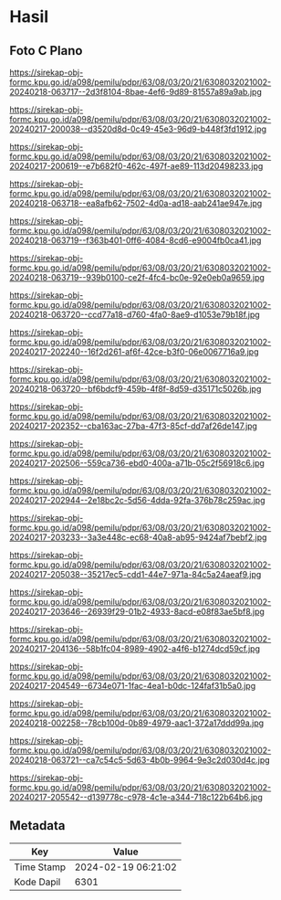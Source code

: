 # Hasil

## Foto C Plano

https://sirekap-obj-formc.kpu.go.id/a098/pemilu/pdpr/63/08/03/20/21/6308032021002-20240218-063717--2d3f8104-8bae-4ef6-9d89-81557a89a9ab.jpg

https://sirekap-obj-formc.kpu.go.id/a098/pemilu/pdpr/63/08/03/20/21/6308032021002-20240217-200038--d3520d8d-0c49-45e3-96d9-b448f3fd1912.jpg

https://sirekap-obj-formc.kpu.go.id/a098/pemilu/pdpr/63/08/03/20/21/6308032021002-20240217-200619--e7b682f0-462c-497f-ae89-113d20498233.jpg

https://sirekap-obj-formc.kpu.go.id/a098/pemilu/pdpr/63/08/03/20/21/6308032021002-20240218-063718--ea8afb62-7502-4d0a-ad18-aab241ae947e.jpg

https://sirekap-obj-formc.kpu.go.id/a098/pemilu/pdpr/63/08/03/20/21/6308032021002-20240218-063719--f363b401-0ff6-4084-8cd6-e9004fb0ca41.jpg

https://sirekap-obj-formc.kpu.go.id/a098/pemilu/pdpr/63/08/03/20/21/6308032021002-20240218-063719--939b0100-ce2f-4fc4-bc0e-92e0eb0a9659.jpg

https://sirekap-obj-formc.kpu.go.id/a098/pemilu/pdpr/63/08/03/20/21/6308032021002-20240218-063720--ccd77a18-d760-4fa0-8ae9-d1053e79b18f.jpg

https://sirekap-obj-formc.kpu.go.id/a098/pemilu/pdpr/63/08/03/20/21/6308032021002-20240217-202240--16f2d261-af6f-42ce-b3f0-06e0067716a9.jpg

https://sirekap-obj-formc.kpu.go.id/a098/pemilu/pdpr/63/08/03/20/21/6308032021002-20240218-063720--bf6bdcf9-459b-4f8f-8d59-d35171c5026b.jpg

https://sirekap-obj-formc.kpu.go.id/a098/pemilu/pdpr/63/08/03/20/21/6308032021002-20240217-202352--cba163ac-27ba-47f3-85cf-dd7af26de147.jpg

https://sirekap-obj-formc.kpu.go.id/a098/pemilu/pdpr/63/08/03/20/21/6308032021002-20240217-202506--559ca736-ebd0-400a-a71b-05c2f56918c6.jpg

https://sirekap-obj-formc.kpu.go.id/a098/pemilu/pdpr/63/08/03/20/21/6308032021002-20240217-202944--2e18bc2c-5d56-4dda-92fa-376b78c259ac.jpg

https://sirekap-obj-formc.kpu.go.id/a098/pemilu/pdpr/63/08/03/20/21/6308032021002-20240217-203233--3a3e448c-ec68-40a8-ab95-9424af7bebf2.jpg

https://sirekap-obj-formc.kpu.go.id/a098/pemilu/pdpr/63/08/03/20/21/6308032021002-20240217-205038--35217ec5-cdd1-44e7-971a-84c5a24aeaf9.jpg

https://sirekap-obj-formc.kpu.go.id/a098/pemilu/pdpr/63/08/03/20/21/6308032021002-20240217-203646--26939f29-01b2-4933-8acd-e08f83ae5bf8.jpg

https://sirekap-obj-formc.kpu.go.id/a098/pemilu/pdpr/63/08/03/20/21/6308032021002-20240217-204136--58b1fc04-8989-4902-a4f6-b1274dcd59cf.jpg

https://sirekap-obj-formc.kpu.go.id/a098/pemilu/pdpr/63/08/03/20/21/6308032021002-20240217-204549--6734e071-1fac-4ea1-b0dc-124faf31b5a0.jpg

https://sirekap-obj-formc.kpu.go.id/a098/pemilu/pdpr/63/08/03/20/21/6308032021002-20240218-002258--78cb100d-0b89-4979-aac1-372a17ddd99a.jpg

https://sirekap-obj-formc.kpu.go.id/a098/pemilu/pdpr/63/08/03/20/21/6308032021002-20240218-063721--ca7c54c5-5d63-4b0b-9964-9e3c2d030d4c.jpg

https://sirekap-obj-formc.kpu.go.id/a098/pemilu/pdpr/63/08/03/20/21/6308032021002-20240217-205542--d139778c-c978-4c1e-a344-718c122b64b6.jpg


## Metadata

| Key        | Value               |
| ---------- | ------------------- |
| Time Stamp | 2024-02-19 06:21:02 |
| Kode Dapil | 6301                |



